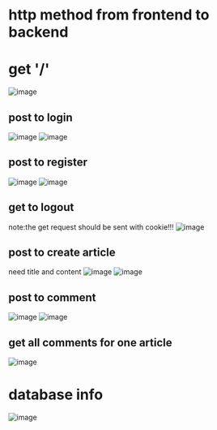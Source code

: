 # http method from frontend to backend
# get '/'
![image](https://user-images.githubusercontent.com/42493663/160699197-15044729-d1e4-4ea3-95f3-88468747d61c.png)
## post to login
![image](https://user-images.githubusercontent.com/42493663/160507172-1526fc32-ae31-4f96-b4ea-c6e767568499.png)
![image](https://user-images.githubusercontent.com/42493663/160507211-4075a579-40ca-4fef-87cd-f2c628b966eb.png)
## post to register
![image](https://user-images.githubusercontent.com/42493663/160511719-c573427b-76b2-468d-ad26-2bb49ed4e067.png)
![image](https://user-images.githubusercontent.com/42493663/160511745-f0047098-a14b-4779-82ea-d167bb042589.png)
## get to logout
note:the get request should be sent with cookie!!!
![image](https://user-images.githubusercontent.com/42493663/160697193-e7eb3deb-80ba-4784-83c3-86de0f0532b9.png)
## post to create article
need title and content
![image](https://user-images.githubusercontent.com/42493663/160712878-f8e7db04-969b-40cd-9b13-106ee88ffc61.png)
![image](https://user-images.githubusercontent.com/42493663/160712803-618bcbbc-7e78-4f97-901b-7989cfdff476.png)
## post to comment
![image](https://user-images.githubusercontent.com/42493663/160943682-f762353e-4bab-4271-b2d4-724771799aee.png)
![image](https://user-images.githubusercontent.com/42493663/160943715-f20e7cfe-3306-4259-868c-f4f6e5109d7b.png)
## get all comments for one article
![image](https://user-images.githubusercontent.com/42493663/160947496-257d6a2a-d001-40ca-8634-bd3174d1e18a.png)


# database info
![image](https://user-images.githubusercontent.com/42493663/160507992-b85a30be-26ca-45e2-8573-69c056133c33.png)
